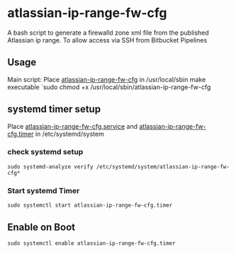 # atlassian-ip-range-fw-cfg
A bash script to generate a firewalld zone xml file from the published Atlassian ip range. To allow access via SSH from Bitbucket Pipelines



## Usage
Main script:
Place [atlassian-ip-range-fw-cfg](Atlassian-ip-range-fw-cfg) in /usr/local/sbin
make executable
`sudo chmod +x /usr/local/sbin/atlassian-ip-range-fw-cfg


## systemd timer setup
Place [atlassian-ip-range-fw-cfg.service](systemd/atlassian-ip-range-fw-cfg.service) and [atlassian-ip-range-fw-cfg.timer](systemd/atlassian-ip-range-fw-cfg.timer) in /etc/systemd/system 

### check systemd setup
`sudo systemd-analyze verify /etc/systemd/system/atlassian-ip-range-fw-cfg*`

### Start systemd Timer
`sudo systemctl start atlassian-ip-range-fw-cfg.timer`
## Enable on Boot
`sudo systemctl enable atlassian-ip-range-fw-cfg.timer`
